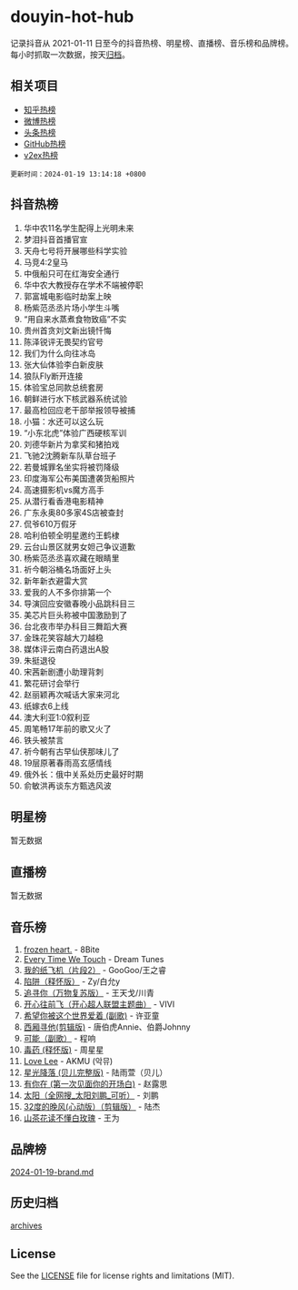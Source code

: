 # douyin-hot-hub

记录抖音从 2021-01-11 日至今的抖音热榜、明星榜、直播榜、音乐榜和品牌榜。每小时抓取一次数据，按天[归档](archives)。

## 相关项目

- [知乎热榜](https://github.com/lonnyzhang423/zhihu-hot-hub)
- [微博热榜](https://github.com/lonnyzhang423/weibo-hot-hub)
- [头条热榜](https://github.com/lonnyzhang423/toutiao-hot-hub)
- [GitHub热榜](https://github.com/lonnyzhang423/github-hot-hub)
- [v2ex热榜](https://github.com/lonnyzhang423/v2ex-hot-hub)


`更新时间：2024-01-19 13:14:18 +0800`

## 抖音热榜

1. 华中农11名学生配得上光明未来
1. 梦泪抖音首播官宣
1. 天舟七号将开展哪些科学实验
1. 马竞4:2皇马
1. 中俄船只可在红海安全通行
1. 华中农大教授存在学术不端被停职
1. 郭富城电影临时劫案上映
1. 杨紫范丞丞片场小学生斗嘴
1. “用自来水蒸煮食物致癌”不实
1. 贵州首贪刘文新出镜忏悔
1. 陈泽锐评无畏契约官号
1. 我们为什么向往冰岛
1. 张大仙体验李白新皮肤
1. 狼队Fly断开连接
1. 体验宝总同款总统套房
1. 朝鲜进行水下核武器系统试验
1. 最高检回应老干部举报领导被捕
1. 小猫：水还可以这么玩
1. “小东北虎”体验广西硬核军训
1. 刘德华新片为拿奖和猪拍戏
1. 飞驰2沈腾新车队草台班子
1. 若曼城罪名坐实将被罚降级
1. 印度海军公布美国遭袭货船照片
1. 高速摄影机vs魔方高手
1. 从潜行看香港电影精神
1. 广东永奥80多家4S店被查封
1. 侃爷610万假牙
1. 哈利伯顿全明星邀约王鹤棣
1. 云台山景区就男女妲己争议道歉
1. 杨紫范丞丞喜欢藏在眼睛里
1. 祈今朝浴桶名场面好上头
1. 新年新衣避雷大赏
1. 爱我的人不多你排第一个
1. 导演回应安徽春晚小品跳科目三
1. 美芯片巨头称被中国激励到了
1. 台北夜市举办科目三舞蹈大赛
1. 金珠花笑容越大刀越稳
1. 媒体评云南白药退出A股
1. 朱挺退役
1. 宋茜新剧遭小助理背刺
1. 繁花研讨会举行
1. 赵丽颖再次喊话大家来河北
1. 纸嫁衣6上线
1. 澳大利亚1:0叙利亚
1. 周笔畅17年前的歌又火了
1. 铁头被禁言
1. 祈今朝有古早仙侠那味儿了
1. 19层原著春雨高玄感情线
1. 俄外长：俄中关系处历史最好时期
1. 俞敏洪再谈东方甄选风波

## 明星榜

暂无数据

## 直播榜

暂无数据

## 音乐榜

1. [frozen heart.](https://sf86-cdn-tos.douyinstatic.com/obj/tos-cn-ve-2774/oIIWJfyjIACZA9zQMtnJ6hQQhFC4vhCupoRBsO) - 8Bite
1. [Every Time We Touch](https://sf86-cdn-tos.douyinstatic.com/obj/tos-cn-ve-2774/ogN6lUKQeBBfEVhIOMikG1CcJjugxk1tztZyhP) - Dream Tunes
1. [我的纸飞机（片段2）](https://sf86-cdn-tos.douyinstatic.com/obj/tos-cn-ve-2774/oM2ZrKcg2CD5AeRB2gkeXOFB1IxAGJdZPazYHf) - GooGoo/王之睿
1. [陷阱（释怀版）](https://sf3-cdn-tos.douyinstatic.com/obj/tos-cn-ve-2774/oE8C21LeZrzKLDFfQYgMzx4GAIHageG5IzayY7) - Zy/白允y
1. [追寻你（万物复苏版）](https://sf3-cdn-tos.douyinstatic.com/obj/tos-cn-ve-2774/oYeAZJsbjIDit9APmBg8u6uDUQnHmoCf3gbo74) - 王天戈/川青
1. [开心往前飞（开心超人联盟主题曲）](https://sf86-cdn-tos.douyinstatic.com/obj/tos-cn-ve-2774/9d8fb7c82cf1421fb93a9fe925275e0a) - VIVI
1. [希望你被这个世界爱着 (副歌)](https://sf6-cdn-tos.douyinstatic.com/obj/tos-cn-ve-2774/oUHCmWQfZlE3QQBKBeD8rCFLpJzPgCpImhsxMt) - 许亚童
1. [西厢寻他(剪辑版)](https://sf3-cdn-tos.douyinstatic.com/obj/tos-cn-ve-2774/oUsAVfAQKlRNxEv5qxvIB8o5qmIWUcXbzJKJhw) - 唐伯虎Annie、伯爵Johnny
1. [可能（副歌）](https://sf3-cdn-tos.douyinstatic.com/obj/tos-cn-ve-2774/cde1731888894259b333569393c2fb51) - 程响
1. [毒药 (释怀版)](https://sf86-cdn-tos.douyinstatic.com/obj/tos-cn-ve-2774/oYILMEAzspdZBIzy4frJNB8ZHPHWAhiwowd4Ad) - 周星星
1. [Love Lee](https://sf3-cdn-tos.douyinstatic.com/obj/tos-cn-ve-2774/o05GbkJGbCBTdDnMtB0fwOYgkeZp23vrWQDQBS) - AKMU (악뮤)
1. [星光降落 (贝儿完整版)](https://sf86-cdn-tos.douyinstatic.com/obj/tos-cn-ve-2774/okwB9hAwyAtsFFkFBzAX1hOOfQuIoMNs0W2Mwr) - 陆雨萱（贝儿）
1. [有你在 (第一次见面你的开场白)](https://sf3-cdn-tos.douyinstatic.com/obj/tos-cn-ve-2774/oAthrQ3ClJBfI57uBoFEgNDYtNCZ0TSYQQfxQ0) - 赵露思
1. [太阳（全网搜_太阳刘鹏_可听）](https://sf3-cdn-tos.douyinstatic.com/obj/tos-cn-ve-2774/ogWbyIQnlBFImVbeDocRdCIYtBHlbJXgfZMvgz) - 刘鹏
1. [32度的晚风(心动版）（剪辑版）](https://sf86-cdn-tos.douyinstatic.com/obj/tos-cn-ve-2774/owNyabsyWdzUulxhoJfK8IBXgp0UMQAHpvGh2B) - 陆杰
1. [山茶花读不懂白玫瑰](https://sf86-cdn-tos.douyinstatic.com/obj/tos-cn-ve-2774/osfn8B7DktrRHEPJgPCfDbw7QDQEkwC16BxZg9) - 王为

## 品牌榜

[2024-01-19-brand.md](archives/2024-01-19-brand.md)

## 历史归档

[archives](archives)

## License

See the [LICENSE](LICENSE) file for license rights and limitations (MIT).
